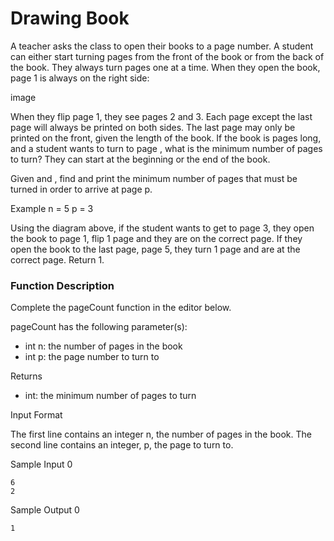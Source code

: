# Drawing Book

A teacher asks the class to open their books to a page number. A student can either start turning pages from the front of the book or from the back of the book. They always turn pages one at a time. When they open the book, page 1 is always on the right side:

image

When they flip page 1, they see pages 2 and 3. Each page except the last page will always be printed on both sides. The last page may only be printed on the front, given the length of the book. If the book is  pages long, and a student wants to turn to page , what is the minimum number of pages to turn? They can start at the beginning or the end of the book.

Given  and , find and print the minimum number of pages that must be turned in order to arrive at page p.

Example
n = 5
p = 3

Using the diagram above, if the student wants to get to page 3, they open the book to page 1, flip 1 page and they are on the correct page. If they open the book to the last page, page 5, they turn 1 page and are at the correct page. Return 1.

### Function Description

Complete the pageCount function in the editor below.

pageCount has the following parameter(s):

* int n: the number of pages in the book
* int p: the page number to turn to

Returns

* int: the minimum number of pages to turn

Input Format

The first line contains an integer n, the number of pages in the book.
The second line contains an integer, p, the page to turn to.

Sample Input 0
```text
6
2
```
Sample Output 0
```text
1
```
